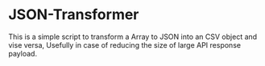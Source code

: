 # JSON-Transformer

This is a simple script to transform a Array to JSON into an CSV object and vise versa, Usefully in case of reducing the size of large API response payload.
